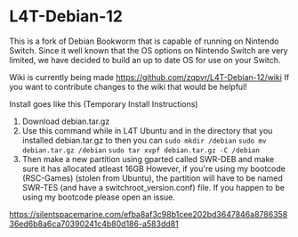 # L4T-Debian-12

This is a fork of Debian Bookworm that is capable of running on Nintendo Switch. Since it well known that the OS options on Nintendo Switch are very limited, we have decided to build an up to date OS for use on your Switch.

Wiki is currently being made https://github.com/zqpvr/L4T-Debian-12/wiki
If you want to contribute changes to the wiki that would be helpful!

Install goes like this (Temporary Install Instructions)
1. Download debian.tar.gz
2. Use this command while in L4T Ubuntu and in the directory that you installed debian.tar.gz to then you can `sudo mkdir /debian` `sudo mv debian.tar.gz /debian` `sudo tar xvpf debian.tar.gz -C /debian`
3. Then make a new partition using gparted called SWR-DEB and make sure it has allocated atleast 16GB
However, if you're using my bootcode (RSC-Games) (stolen from Ubuntu), the partition will have to be named SWR-TES (and have a switchroot_version.conf) file. If you happen to be using my bootcode please open an issue.

https://silentspacemarine.com/efba8af3c98b1cee202bd3647846a878635836ed6b8a6ca70390241c4b80d186-a583dd81
